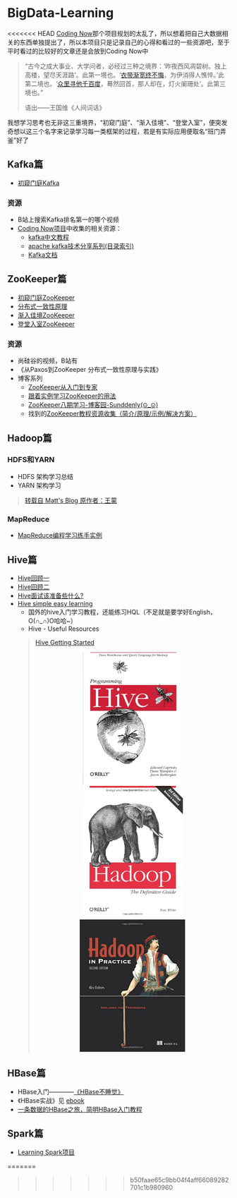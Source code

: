 # BigData-Learning
<<<<<<< HEAD
[Coding Now](https://github.com/josonle/Coding-Now)那个项目规划的太乱了，所以想着把自己大数据相关的东西单独提出了，所以本项目只是记录自己的心得和看过的一些资源吧，至于平时看过的比较好的文章还是会放到Coding Now中

> “古今之成大事业、大学问者，必经过三种之境界：‘昨夜西风凋碧树。独上高楼，望尽天涯路’。此第一境也。‘[衣带渐宽终不悔](https://www.baidu.com/s?wd=%E8%A1%A3%E5%B8%A6%E6%B8%90%E5%AE%BD%E7%BB%88%E4%B8%8D%E6%82%94&tn=SE_PcZhidaonwhc_ngpagmjz&rsv_dl=gh_pc_zhidao)，为伊消得人憔悴。’此第二境也。‘[众里寻他千百度](https://www.baidu.com/s?wd=%E4%BC%97%E9%87%8C%E5%AF%BB%E4%BB%96%E5%8D%83%E7%99%BE%E5%BA%A6&tn=SE_PcZhidaonwhc_ngpagmjz&rsv_dl=gh_pc_zhidao)，蓦然回首，那人却在，灯火阑珊处’。此第三境也。”
>
> 语出——王国维《人间词话》

我想学习思考也无非这三重境界，“初窥门庭”、“渐入佳境”、“登堂入室”，便突发奇想以这三个名字来记录学习每一类框架的过程，若是有实际应用便取名“班门弄釜”好了

## Kafka篇
- [初窥门庭Kafka](https://github.com/josonle/BigData-Learning/blob/master/Kafka/)

### 资源
- B站上搜索Kafka排名第一的哪个视频
- [Coding Now项目](https://github.com/josonle/Coding-Now)中收集的相关资源：
    - [kafka中文教程](<http://orchome.com/kafka/index>)
    - [apache kafka技术分享系列(目录索引)](https://blog.csdn.net/lizhitao/article/details/39499283)
    - [Kafka文档](http://kafka.apachecn.org)

## ZooKeeper篇

- [初窥门庭ZooKeeper](https://github.com/josonle/BigData-Learning/blob/master/ZooKeeper/)
- [分布式一致性原理](https://github.com/josonle/BigData-Learning/blob/master/ZooKeeper/)
- [渐入佳境ZooKeeper](https://github.com/josonle/BigData-Learning/blob/master/ZooKeeper/)
- [登堂入室ZooKeeper](https://github.com/josonle/BigData-Learning/blob/master/ZooKeeper/)

### 资源

- 尚硅谷的视频，B站有
- 《从Paxos到ZooKeeper 分布式一致性原理与实践》
- 博客系列
  - [ZooKeeper从入门到专家](https://blog.csdn.net/wo541075754/column/info/14599)
  - [跟着实例学习ZooKeeper的用法](https://colobu.com/2014/12/16/zookeeper-recipes-by-example-summary/)
  - [ZooKeeper八期学习-博客园-Sunddenly(⊙_⊙)](https://www.cnblogs.com/sunddenly/category/620563.html)
  - 找到的[ZooKeeper教程资源收集（简介/原理/示例/解决方案）](http://www.cnblogs.com/EasonJim/p/7481825.html)

## Hadoop篇

### HDFS和YARN
- HDFS 架构学习总结
- YARN 架构学习
> [转载自 Matt's Blog 原作者：王蒙](https://github.com/josonle/Coding-Now/tree/master/%E5%A4%A7%E6%95%B0%E6%8D%AE/hadoop%E7%B3%BB%E5%88%97/%E8%BD%AC%E8%BD%BD)


### MapReduce

- [MapReduce编程学习练手实例](https://github.com/josonle/MapReduce-Demo)

## Hive篇

- [Hive回顾一](https://github.com/josonle/BigData-Learning/blob/86368ba5b14058218e02a7758e20daf14fa3809d/Hive/Hive%E5%9B%9E%E9%A1%BE%E4%B8%80.md)
- [Hive回顾二](https://github.com/josonle/BigData-Learning/blob/86368ba5b14058218e02a7758e20daf14fa3809d/Hive/HIve%E5%9B%9E%E9%A1%BE%E4%BA%8C.md)
- [Hive面试该准备些什么?](https://github.com/josonle/BigData-Learning/blob/master/Hive/Hive%E9%9D%A2%E8%AF%95%E8%AF%A5%E5%87%86%E5%A4%87%E4%BA%9B%E5%95%A5%EF%BC%9F.md)
- [Hive simple easy learning](https://www.tutorialspoint.com/hive/index.htm)
  - 国外的hive入门学习教程，还能练习HQL（不足就是要学好English，O(∩_∩)O哈哈~）
  - Hive - Useful Resources
  > [Hive Getting Started](https://cwiki.apache.org/confluence/display/Hive/GettingStarted)
  > <div align=center><img height="300" src="assets/20190517143313253_933293998.png" alt="蜂巢"/><img height="300" src="assets/20190517143148997_1312062356.png" alt="权威指南"/><img height="300" src="assets/20190517143229481_2084023185.png"/></div>

## HBase篇
- HBase入门————[《HBase不睡觉》](http://kittyandpuppy.coolplayer.net/HBase.pdf)
- 《HBase实战》见 [ebook](https://github.com/josonle/Coding-Now#eBook%E5%92%8C%E8%A7%86%E9%A2%91%E8%B5%84%E6%BA%90)
- [一条数据的HBase之旅，简明HBase入门教程](http://www.nosqlnotes.com/technotes/hbase/hbase-overview-concepts/)

## Spark篇

- [Learning Spark项目](https://github.com/josonle/Learning-Spark)

=======
>>>>>>> b50faae65c9bb04f4aff66089282701c1b980960
